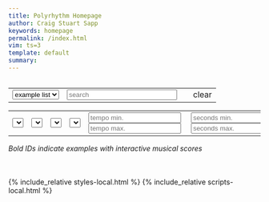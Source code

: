 ```yaml
---
title: Polyrhythm Homepage
author: Craig Stuart Sapp
keywords: homepage
permalink: /index.html
vim: ts=3
template: default
summary: 
---
```


<table>
<tr>

<table>
<tr>

<td>
<select onchange="doSearch();" id="table-scope">
	<option value="example">example list</option>
	<option value="work">work list</option>
</select>
</td>

<td>
<input id="search" style="width:220px;"  placeholder="search" value="" autocomplete="off">
</td>

<td>
<span id="search-count"></span>
</td>

<td>
<span onclick="clearSearchFields()" class="clear-button">clear</span>
</td>

</tr>
</table>
</tr>

<tr>

<table style="margin-top:10px;" >
<tr>

<td>
<select id="composer" onchange="doSearch();">
</select>
</td>

<td>
<select id="genre" onchange="doSearch();">
</select>
</td>

<td>
<select id="tsigtype" onchange="doSearch();">
</select>
</td>

<td>
<select id="tempobeat" onchange="doSearch();">
</select>
</td>

<td>
<input placeholder="tempo min." value="" autocomplete="off" id="tempomin">&nbsp;<input placeholder="tempo max." value="" autocomplete="off" id="tempomax">
</td>

<td>
<input placeholder="seconds min." value="" autocomplete="off" id="secondsmin">&nbsp;<input placeholder="seconds max." value="" autocomplete="off" id="secondsmax">
</td>

</tr>
</table>

<i>Bold IDs indicate examples with interactive musical scores</i>

<div style="margin-bottom:50px; margin-top:20px;" id="list"></div>


{% include_relative styles-local.html %}
{% include_relative scripts-local.html %}


